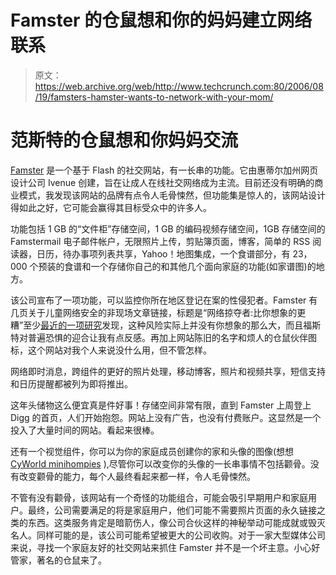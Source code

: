 # Famster 的仓鼠想和你的妈妈建立网络联系

> 原文：<https://web.archive.org/web/http://www.techcrunch.com:80/2006/08/19/famsters-hamster-wants-to-network-with-your-mom/>

# 范斯特的仓鼠想和你妈妈交流

 [](https://web.archive.org/web/20211027122948/http://www.famster.com/) [Famster](https://web.archive.org/web/20211027122948/http://famster.com/) 是一个基于 Flash 的社交网站，有一长串的功能。它由惠蒂尔加州网页设计公司 Ivenue 创建，旨在让成人在线社交网络成为主流。目前还没有明确的商业模式，我发现该网站的品牌有点令人毛骨悚然，但功能集是惊人的，该网站设计得如此之好，它可能会赢得其目标受众中的许多人。

功能包括 1 GB 的“文件柜”存储空间，1 GB 的编码视频存储空间，1GB 存储空间的 Famstermail 电子邮件帐户，无限照片上传，剪贴簿页面，博客，简单的 RSS 阅读器，日历，待办事项列表共享，Yahoo！地图集成，一个食谱部分，有 23，000 个预装的食谱和一个存储你自己的和其他几个面向家庭的功能(如家谱图)的地方。

该公司宣布了一项功能，可以监控你所在地区登记在案的性侵犯者。Famster 有几页关于儿童网络安全的非现场文章链接，标题是“网络掠夺者:比你想象的更糟”至少[最近的一项研究](https://web.archive.org/web/20211027122948/http://www.usatoday.com/tech/news/internetprivacy/2006-08-08-kids-online-survey_x.htm?csp=34)发现，这种风险实际上并没有你想象的那么大，而且福斯特对普遍恐惧的迎合让我有点反感。再加上网站陈旧的名字和烦人的仓鼠伙伴图标，这个网站对我个人来说没什么用，但不管怎样。

网络即时消息，跨组件的更好的照片处理，移动博客，照片和视频共享，短信支持和日历提醒都被列为即将推出。

这年头储物这么便宜真是件好事！存储空间非常有限，直到 Famster 上周登上 Digg 的首页，人们开始抱怨。网站上没有广告，也没有付费账户。这显然是一个投入了大量时间的网站。看起来很棒。

还有一个视觉组件，你可以为你的家庭成员创建你的家和头像的图像(想想 [CyWorld minihompies](https://web.archive.org/web/20211027122948/http://www.beta.techcrunch.com/2006/07/27/this-is-nuts-cyworld-us-opens-for-use/) ),尽管你可以改变你的头像的一长串事情不包括颧骨。没有改变颧骨的能力，每个人最终看起来都一样，令人毛骨悚然。

不管有没有颧骨，该网站有一个奇怪的功能组合，可能会吸引早期用户和家庭用户。最终，公司需要满足的将是家庭用户，他们可能不需要照片页面的永久链接之类的东西。这类服务肯定是暗箭伤人，像公司合伙这样的神秘举动可能成就或毁灭名人。同样可能的是，该公司可能希望被更大的公司收购。对于一家大型媒体公司来说，寻找一个家庭友好的社交网站来抓住 Famster 并不是一个坏主意。小心好管家，著名的仓鼠来了。